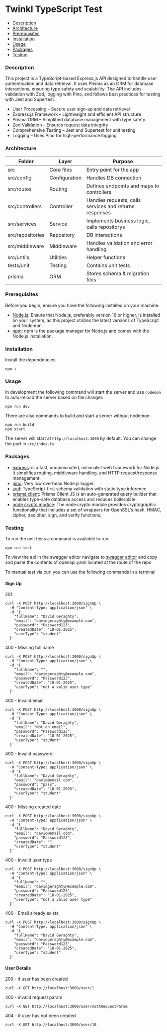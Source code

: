 # Twinkl TypeScript Test

- [Description](#description)
- [Architecture](#architecture)
- [Prerequisites](#prerequisites)
- [Installation](#installation)
- [Usage](#usage)
- [Packages](#packages)
- [Testing](#testing)

### Description
This project is a TypeScript-based Express.js API designed to handle user authentication and data retrieval. It uses Prisma as an ORM for database interactions, ensuring type safety and scalability. The API includes validation with Zod, logging with Pino, and follows best practices for testing with Jest and Supertest.

- User Processing – Secure user sign-up and data retrieval
- Express.js Framework – Lightweight and efficient API structure
- Prisma ORM – Simplified database management with type safety
- Zod Validation – Ensures request data integrity
- Comprehensive Testing – Jest and Supertest for unit testing
- Logging – Uses Pino for high-performance logging

### Architecture
| Folder            | Layer         | Purpose                                               |
|-------------------|---------------|-------------------------------------------------------|
| src               | Core files    | Entry point for the app                               |
| src/config        | Configuration | Handles DB connection                                 |
| src/routes        | Routing       | Defines endpoints and maps to controllers             |
| src/controllers   | Controller    | Handles requests, calls services and returns responses|
| src/services      | Service       | Implements business logic, calls repositorys          |
| src/repositories  | Repository    | DB interactions                                       |
| src/middleware    | Middleware    | Handles validation and error handling                 |
| src/untils        | Utilities     | Helper functions                                      |
| tests/unit        | Testing       | Contains unit tests                                   |
| prisma            | ORM           | Stores schema & migration files                       |

### Prerequisites

Before you begin, ensure you have the following installed on your machine:

- [Node.js](https://nodejs.org/): Ensure that Node.js, preferably version 16 or higher, is installed on your system, as this project utilizes the latest versions of TypeScript and Nodemon.
- [npm](https://www.npmjs.com/): npm is the package manager for Node.js and comes with the Node.js installation.

### Installation

Install the dependencies:

```
npm i
```

### Usage

In development the following command will start the server and use `nodemon` to auto-reload the server based on file changes

```
npm run dev
```

There are also commands to build and start a server without nodemon:

```
npm run build
npm start
```

The server will start at `http://localhost:3000` by default. You can change the port in `src/index.ts` 

### Packages

- [express](https://www.npmjs.com/package/express): is a fast, unopinionated, minimalist web framework for Node.js. It simplifies routing, middleware handling, and HTTP request/response management.
- [pino](https://www.npmjs.com/package/pino): Very low overhead Node.js logger.
- [zod](https://www.npmjs.com/package/zod): TypeScript-first schema validation with static type inference. 
- [prisma client](https://www.npmjs.com/package/@prisma/client): Prisma Client JS is an auto-generated query builder that enables type-safe database access and reduces boilerplate. 
- [node crypto module](https://nodejs.org/api/crypto.html): The node:crypto module provides cryptographic functionality that includes a set of wrappers for OpenSSL's hash, HMAC, cipher, decipher, sign, and verify functions. 


### Testing
To run the unit tests a command is available to run:

```
npm run test
```

To view the api in the swagger editor navigate to [swagger editor](https://editor.swagger.io/) and copy and paste the contents of openapi.yaml located at the route of the repo

To manual test via curl you can use the following commands in a terminal

#### Sign Up
201 
```
curl -X POST http://localhost:3000/signUp \
  -H "Content-Type: application/json" \
  -d '{
    "fullName": "David Geraghty",
    "email": "davidgeraghty@example.com",
    "password": "Password123",
    "createdDate": "18-01-2025",
    "userType": "student"
  }'
```

400 - Missing full name
```
curl -X POST http://localhost:3000/signUp \
  -H "Content-Type: application/json" \
  -d '{
    "fullName": "",
    "email": "davidgeraghty@example.com",
    "password": "Password123",
    "createdDate": "18-01-2025",
    "userType": "not a valid user type"
  }'
```

400 - Invalid email
```
curl -X POST http://localhost:3000/signUp \
  -H "Content-Type: application/json" \
  -d '{
    "fullName": "David Geraghty",
    "email": "Not an email",
    "password": "Password123",
    "createdDate": "18-01-2025",
    "userType": "student"
  }'
```

400 - Invalid password
```
curl -X POST http://localhost:3000/signUp \
  -H "Content-Type: application/json" \
  -d '{
    "fullName": "David Geraghty",
    "email": "david@email.com",
    "password": "pass",
    "createdDate": "18-01-2025",
    "userType": "student"
  }'
```

400 - Missing created date
```
curl -X POST http://localhost:3000/signUp \
  -H "Content-Type: application/json" \
  -d '{
    "fullName": "David Geraghty",
    "email": "david@email.com",
    "password": "Password123",
    "createdDate": "",
    "userType": "student"
  }'
```

400 - Invalid user type
```
curl -X POST http://localhost:3000/signUp \
  -H "Content-Type: application/json" \
  -d '{
    "fullName": "",
    "email": "davidgeraghty@example.com",
    "password": "Password123",
    "createdDate": "18-01-2025",
    "userType": "not a valid user type"
  }'
```

400 - Email already exists
```
curl -X POST http://localhost:3000/signUp \
  -H "Content-Type: application/json" \
  -d '{
    "fullName": "David Geraghty",
    "email": "davidgeraghty@example.com",
    "password": "Password123",
    "createdDate": "18-01-2025",
    "userType": "student"
  }'
```

#### User Details

200 - if user has been created
```
curl -X GET http://localhost:3000/user/1
```

400 - invalid request param
```
curl -X GET http://localhost:3000/user/notARequestParam
```

404 - if user has not been created
```
curl -X GET http://localhost:3000/user/10
```